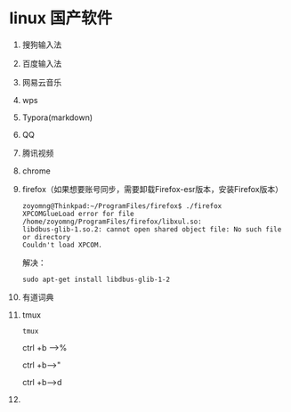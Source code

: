 # linux 国产软件

1. 搜狗输入法

2. 百度输入法

3. 网易云音乐

4. wps

5. Typora(markdown)

6. QQ

7. 腾讯视频

8. chrome

9. firefox（如果想要账号同步，需要卸载Firefox-esr版本，安装Firefox版本）

   ```shell
   zoyomng@Thinkpad:~/ProgramFiles/firefox$ ./firefox
   XPCOMGlueLoad error for file /home/zoyomng/ProgramFiles/firefox/libxul.so:
   libdbus-glib-1.so.2: cannot open shared object file: No such file or directory
   Couldn't load XPCOM.
   ```

   解决：

   ```shell
   sudo apt-get install libdbus-glib-1-2
   ```

   

10. 有道词典

10. tmux

    ```shell
    tmux
    ```
    
    ctrl +b -->%
    
    ctrl +b-->"
    
    ctrl +b-->d
    
10. 

    